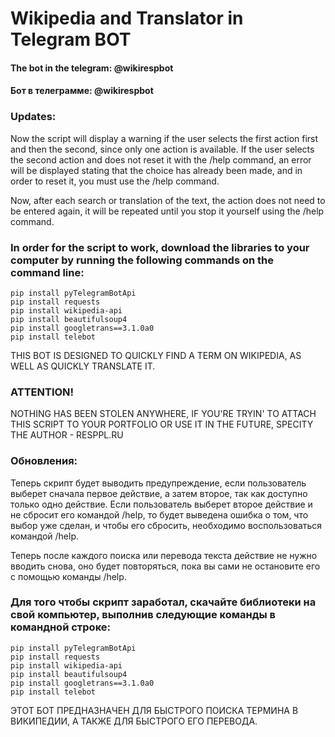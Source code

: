 # Wikipedia and Translator in Telegram BOT

#### The bot in the telegram: @wikirespbot
#### Бот в телеграмме: @wikirespbot

### Updates:

Now the script will display a warning if the user selects the first action first and then the second, since only one action is available. If the user selects the second action and does not reset it with the /help command, an error will be displayed stating that the choice has already been made, and in order to reset it, you must use the /help command.

Now, after each search or translation of the text, the action does not need to be entered again, it will be repeated until you stop it yourself using the /help command.


### In order for the script to work, download the libraries to your computer by running the following commands on the command line:
    pip install pyTelegramBotApi
    pip install requests
    pip install wikipedia-api
    pip install beautifulsoup4
    pip install googletrans==3.1.0a0
    pip install telebot

THIS BOT IS DESIGNED TO QUICKLY FIND A TERM ON WIKIPEDIA, AS WELL AS QUICKLY TRANSLATE IT.

### ATTENTION!
NOTHING HAS BEEN STOLEN ANYWHERE, IF YOU'RE TRYIN' TO ATTACH THIS SCRIPT TO YOUR PORTFOLIO OR USE IT IN THE FUTURE, SPECITY THE AUTHOR - RESPPL.RU
 
### Обновления:

Теперь скрипт будет выводить предупреждение, если пользователь выберет сначала первое действие, а затем второе, так как доступно только одно действие. Если пользователь выберет второе действие и не сбросит его командой /help, то будет выведена ошибка о том, что выбор уже сделан, и чтобы его сбросить, необходимо воспользоваться командой /help.

Теперь после каждого поиска или перевода текста действие не нужно вводить снова, оно будет повторяться, пока вы сами не остановите его с помощью команды /help.


### Для того чтобы скрипт заработал, скачайте библиотеки на свой компьютер, выполнив следующие команды в командной строке:
    pip install pyTelegramBotApi
    pip install requests
    pip install wikipedia-api
    pip install beautifulsoup4
    pip install googletrans==3.1.0a0
    pip install telebot

ЭТОТ БОТ ПРЕДНАЗНАЧЕН ДЛЯ БЫСТРОГО ПОИСКА ТЕРМИНА В ВИКИПЕДИИ, А ТАКЖЕ ДЛЯ БЫСТРОГО ЕГО ПЕРЕВОДА.
